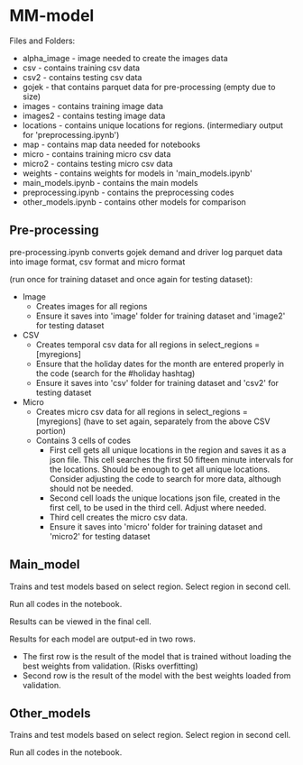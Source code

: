 # MM-model
Files and Folders:
* alpha_image - image needed to create the images data
* csv - contains training csv data
* csv2 - contains testing csv data
* gojek - that contains parquet data for pre-processing (empty due to size)
* images - contains training image data
* images2 - contains testing image data
* locations - contains unique locations for regions. (intermediary output for 'preprocessing.ipynb')
* map - contains map data needed for notebooks
* micro - contains training micro csv data
* micro2 - contains testing micro csv data
* weights - contains weights for models in 'main_models.ipynb'
* main_models.ipynb - contains the main models
* preprocessing.ipynb - contains the preprocessing codes
* other_models.ipynb - contains other models for comparison

## Pre-processing
pre-processing.ipynb converts gojek demand and driver log parquet data into image format, csv format and micro format 

(run once for training dataset and once again for testing dataset):
* Image
  * Creates images for all regions
  * Ensure it saves into 'image' folder for training dataset and 'image2' for testing dataset
* CSV
  * Creates temporal csv data for all regions in select_regions = [myregions]
  * Ensure that the holiday dates for the month are entered properly in the code (search for the #holiday hashtag)
  * Ensure it saves into 'csv' folder for training dataset and 'csv2' for testing dataset
* Micro
  * Creates micro csv data for all regions in select_regions = [myregions] (have to set again, separately from the above CSV portion)
  * Contains 3 cells of codes
    * First cell gets all unique locations in the region and saves it as a json file. This cell searches the first 50 fifteen minute intervals for the locations.
      Should be enough to get all unique locations. Consider adjusting the code to search for more data, although should not be needed.
    * Second cell loads the unique locations json file, created in the first cell, to be used in the third cell. Adjust where needed.
    * Third cell creates the micro csv data.
    * Ensure it saves into 'micro' folder for training dataset and 'micro2' for testing dataset

## Main_model
Trains and test models based on select region. Select region in second cell.

Run all codes in the notebook.

Results can be viewed in the final cell.

Results for each model are output-ed in two rows. 
* The first row is the result of the model that is trained without loading the best weights from validation. (Risks overfitting)
* Second row is the result of the model with the best weights loaded from validation. 

## Other_models
Trains and test models based on select region. Select region in second cell.

Run all codes in the notebook.

